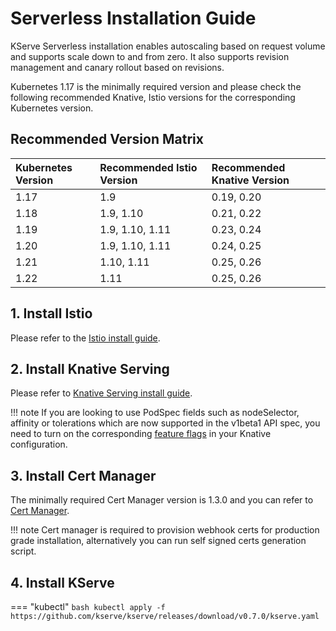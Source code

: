 # Serverless Installation Guide
KServe Serverless installation enables autoscaling based on request volume and supports scale down to and from zero. It also supports revision management
and canary rollout based on revisions.

Kubernetes 1.17 is the minimally required version and please check the following recommended Knative, Istio versions for the corresponding
Kubernetes version.

## Recommended Version Matrix
| Kubernetes Version | Recommended Istio Version   | Recommended Knative Version  |
| :---------- | :------------ | :------------|
| 1.17       | 1.9  | 0.19, 0.20  |
| 1.18       | 1.9, 1.10 | 0.21, 0.22 |
| 1.19       | 1.9, 1.10, 1.11   | 0.23, 0.24 |
| 1.20       | 1.9, 1.10, 1.11   | 0.24, 0.25  |
| 1.21       | 1.10, 1.11   | 0.25, 0.26  |
| 1.22       | 1.11   | 0.25, 0.26  |

## 1. Install Istio
Please refer to the [Istio install guide](https://knative.dev/docs/admin/install/installing-istio).

## 2. Install Knative Serving
Please refer to [Knative Serving install guide](https://knative.dev/docs/admin/install/serving/install-serving-with-yaml/).

!!! note
    If you are looking to use PodSpec fields such as nodeSelector, affinity or tolerations which are now supported in the v1beta1 API spec, 
    you need to turn on the corresponding [feature flags](https://knative.dev/docs/admin/serving/feature-flags) in your Knative configuration.

## 3. Install Cert Manager
The minimally required Cert Manager version is 1.3.0 and you can refer to [Cert Manager](https://cert-manager.io/docs/installation/).

!!! note
    Cert manager is required to provision webhook certs for production grade installation, alternatively you can run self signed certs generation script.
    
## 4. Install KServe
=== "kubectl"
    ```bash
    kubectl apply -f https://github.com/kserve/kserve/releases/download/v0.7.0/kserve.yaml
    ```
